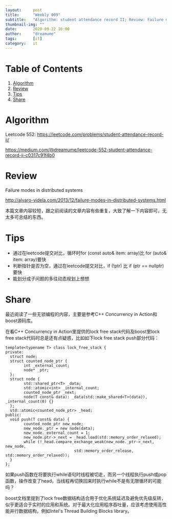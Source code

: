 ```yaml
---
layout:     post
title:      "Weekly 009"
subtitle:   "Algorithm: student attendance record II; Review: Failure modes in distributed systems; Share: C++ Concurrency in Actio, lock free part"
thumbnail-img: ""
date:       2020-09-22 10:00
author:     "dreamume"
tags: 		[it]
category:   it
---
```


# Table of Contents

1.  [Algorithm](#org8b55d58)
2.  [Review](#org6f120da)
3.  [Tips](#orgadbe7a0)
4.  [Share](#orgcc1fccc)

<a id="org8b55d58"></a>

# Algorithm

Leetcode 552: <https://leetcode.com/problems/student-attendance-record-ii/>

<https://medium.com/@dreamume/leetcode-552-student-attendance-record-ii-c0317c91f4b0>


<a id="org6f120da"></a>

# Review

Failure modes in distributed systems

<http://alvaro-videla.com/2013/12/failure-modes-in-distributed-systems.html>

本篇文章内容较短，跟之前阅读的文章内容有些重复，大致了解一下内容即可，无太多可总结的东西。


<a id="orgadbe7a0"></a>

# Tips

-   通过在leetcode提交对比，循环时for (const auto& item: array)比 for (auto& item: array)要快
-   判断指针是否为空，通过在leetcode提交对比，if (!ptr) 比 if (ptr == nullptr)要快
-   能划分成子问题的多往动态规划上想想


<a id="orgcc1fccc"></a>

# Share

最近阅读了一些无锁编程的内容，主要是参考C++ Concurrency in Action和boost源码库。

在看C++ Concurrency in Action里提供的lock free stack代码及boost里lock free stack代码时总是还有点疑惑，比如如下lock free stack push部分代码：

    template<typename T> class lock_free_stack {
    private:
      struct node;
      struct counted_node_ptr {
            int _external_count;
            node* _ptr;
      };
      struct node {
            std::shared_ptr<T> _data;
            std::atomic<int> _internal_count;
            counted_node_ptr _next;
            node(T const& data): _data(std::make_shared<T>(data)), _internal_count(0) {}
      };
      std::atomic<counted_node_ptr> _head;
    public:
      void push(T const& data) {
            counted_node_ptr new_node;
            new_node._ptr = new node(data);
            new_node._external_count = 1;
            new_node.ptr->_next = _head.load(std::memory_order_relaxed);
            while (!_head.compare_exchange_weak(new_node._ptr->_next, new_node, 
                                  std::memory_order_release, std::memory_order_relaxed));
      }
    };

如果push函数在将要执行while语句时线程被切走，而另一个线程执行push或pop函数，操作改变了head，当线程再切换回来时执行while不是有无限循环的可能吗？

boost文档里提到了lock free数据结构适合用于优化系统延迟及避免优先级反转，似乎更适合于实时的应用和系统。对于最大化应用程序吞吐量，应该考虑使用高性能并行数据结构，例如Intel's Thread Building Blocks library。

